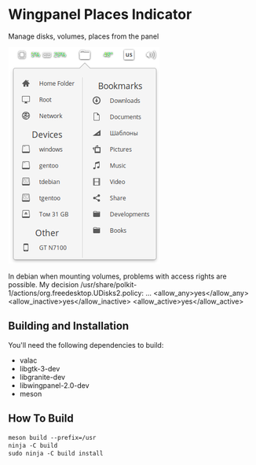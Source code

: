 # Wingpanel Places Indicator

Manage disks, volumes, places from the panel

![Screenshot](data/screenshot1.png)  

In debian when mounting volumes, problems with access rights are possible. My decision /usr/share/polkit-1/actions/org.freedesktop.UDisks2.policy:
    <action id="org.freedesktop.udisks2.filesystem-mount-system">
        ...
        <defaults>
            <allow_any>yes</allow_any>
            <allow_inactive>yes</allow_inactive>
            <allow_active>yes</allow_active>
        </defaults>
    </action>

## Building and Installation

You'll need the following dependencies to build:
* valac
* libgtk-3-dev
* libgranite-dev
* libwingpanel-2.0-dev
* meson

## How To Build

    meson build --prefix=/usr
    ninja -C build
    sudo ninja -C build install
